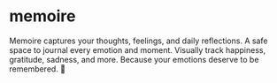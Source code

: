 # memoire
Memoire captures your thoughts, feelings, and daily reflections. A safe space to journal every emotion and moment. Visually track happiness, gratitude, sadness, and more. Because your emotions deserve to be remembered. 💫
